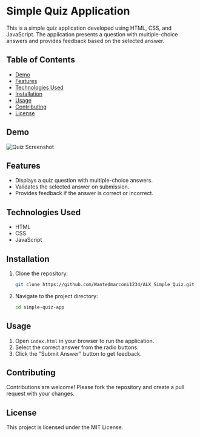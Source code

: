 # Simple Quiz Application

This is a simple quiz application developed using HTML, CSS, and JavaScript. The application presents a question with multiple-choice answers and provides feedback based on the selected answer.

## Table of Contents

- [Demo](#demo)
- [Features](#features)
- [Technologies Used](#technologies-used)
- [Installation](#installation)
- [Usage](#usage)
- [Contributing](#contributing)
- [License](#license)

## Demo

![Quiz Screenshot](path/to/your/screenshot.png)

## Features

- Displays a quiz question with multiple-choice answers.
- Validates the selected answer on submission.
- Provides feedback if the answer is correct or incorrect.

## Technologies Used

- HTML
- CSS
- JavaScript

## Installation

1. Clone the repository:
    ```bash
    git clone https://github.com/Wantedmarconi1234/ALX_Simple_Quiz.git
    ```
2. Navigate to the project directory:
    ```bash
    cd simple-quiz-app
    ```

## Usage

1. Open `index.html` in your browser to run the application.
2. Select the correct answer from the radio buttons.
3. Click the "Submit Answer" button to get feedback.

## Contributing

Contributions are welcome! Please fork the repository and create a pull request with your changes.

## License

This project is licensed under the MIT License.
